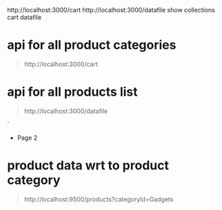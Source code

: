 
http://localhost:3000/cart
http://localhost:3000/datafile
show collections
cart
datafile

# api for all product categories
> http://localhost:3000/cart

# api for all products list
> http://localhost:3000/datafile

`
* Page 2
# product data wrt to product category
> http://localhost:9500/products?categoryId=Gadgets
